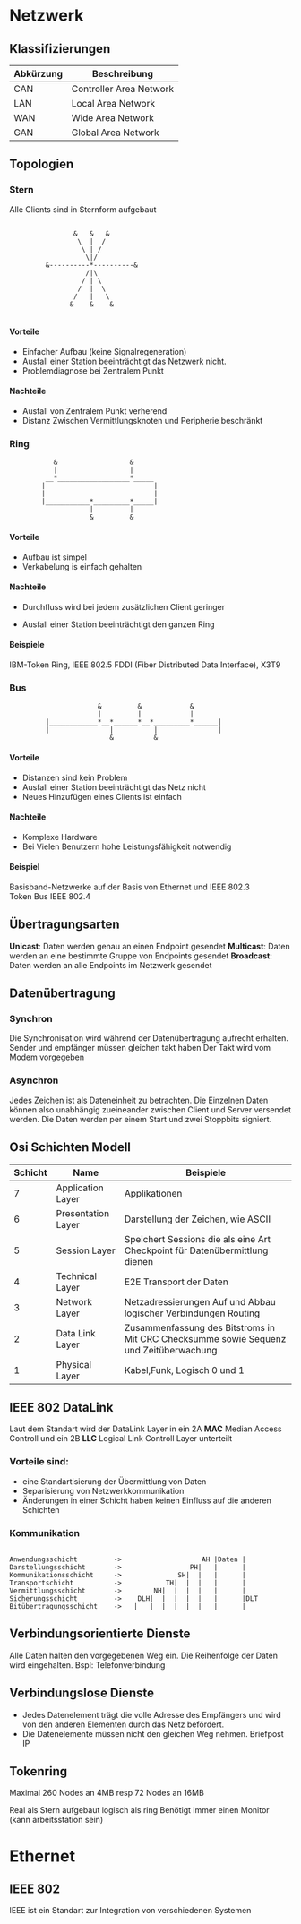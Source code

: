 # Netzwerk
## Klassifizierungen

|Abkürzung| Beschreibung|
|-------|---------------------------|
|CAN     | Controller Area Network     |
|LAN     | Local Area Network          |
|WAN    | Wide Area Network         |
|GAN    | Global Area Network         |

## Topologien

### Stern
Alle Clients sind in Sternform aufgebaut

```text
        
                &   &   &
                 \  |  /
                  \ | /
                   \|/
         &----------*----------&
                   /|\
                  / | \
                 /  |  \
                /   |   \
               &    &    &
               

```
#### Vorteile
- Einfacher Aufbau (keine Signalregeneration)
- Ausfall einer Station beeinträchtigt das Netzwerk nicht.
- Problemdiagnose bei Zentralem Punkt

#### Nachteile
- Ausfall von Zentralem Punkt verherend
- Distanz Zwischen Vermittlungsknoten und Peripherie beschränkt


### Ring

```text      
           &                  &
           |                  |
         __*__________________*_____
        |                           |
        |                           |
        |___________*_________*_____|
                    |         |
                    &         &
```

#### Vorteile
- Aufbau ist simpel
- Verkabelung is einfach gehalten

#### Nachteile
- Durchfluss wird bei jedem zusätzlichen Client geringer

- Ausfall einer Station beeinträchtigt den ganzen Ring

#### Beispiele
IBM-Token Ring, IEEE 802.5   FDDI (Fiber Distributed Data Interface), X3T9 

### Bus

```text      
                      &         &            &
                      |         |            |
         |____________*__*______*__*_________*______|
         |               |          |               |
                         &          &
```

#### Vorteile
- Distanzen sind kein Problem
- Ausfall einer Station beeinträchtigt das Netz nicht
- Neues Hinzufügen eines Clients ist einfach

#### Nachteile
- Komplexe Hardware
- Bei Vielen Benutzern hohe Leistungsfähigkeit notwendig 

#### Beispiel
Basisband-Netzwerke auf der Basis von 
Ethernet und IEEE 802.3   
Token Bus IEEE 802.4 


## Übertragungsarten 
**Unicast**: Daten werden genau an einen Endpoint gesendet
**Multicast**: Daten werden an eine bestimmte Gruppe von Endpoints gesendet
**Broadcast**: Daten werden an alle Endpoints im Netzwerk gesendet


## Datenübertragung

### Synchron

Die Synchronisation wird während der Datenübertragung aufrecht erhalten.
Sender und empfänger müssen gleichen takt haben
Der Takt wird vom Modem vorgegeben


### Asynchron
Jedes Zeichen ist als Dateneinheit zu betrachten. 
Die Einzelnen Daten können also unabhängig zueineander zwischen Client und Server
versendet werden.
Die Daten werden per einem Start und zwei Stoppbits signiert.

## Osi Schichten Modell
|Schicht| Name                 | Beispiele         |
|-------|----------------------|-------------------|
|7      | Application Layer    |Applikationen|
|6      | Presentation Layer   |Darstellung der Zeichen, wie ASCII|
|5      | Session Layer        |Speichert Sessions die als eine Art Checkpoint für Datenübermittlung dienen|
|4      | Technical Layer      |E2E Transport der Daten|
|3      | Network Layer        |Netzadressierungen Auf und Abbau logischer Verbindungen Routing|
|2      | Data Link Layer      |Zusammenfassung des Bitstroms in Mit CRC Checksumme sowie Sequenz und Zeitüberwachung |
|1      | Physical Layer       |Kabel,Funk, Logisch 0 und 1|

## IEEE 802 DataLink
Laut dem Standart wird der DataLink Layer in ein 2A **MAC** Median Access Controll und ein 2B **LLC** Logical Link Controll Layer unterteilt

### Vorteile sind:

- eine Standartisierung der Übermittlung von Daten
- Separisierung von Netzwerkkommunikation
- Änderungen in einer Schicht haben keinen Einfluss auf die anderen Schichten
### Kommunikation
```text

Anwendungsschicht         ->                    AH |Daten |
Darstellungsschicht       ->                 PH|   |      |
Kommunikationsschicht     ->              SH|  |   |      |
Transportschicht          ->           TH|  |  |   |      |
Vermittlungsschicht       ->        NH|  |  |  |   |      |
Sicherungsschicht         ->    DLH|  |  |  |  |   |      |DLT
Bitübertragungsschicht    ->   |   |  |  |  |  |   |      |

```
## Verbindungsorientierte Dienste
Alle Daten halten den vorgegebenen Weg ein.
Die Reihenfolge der Daten wird eingehalten.
Bspl: Telefonverbindung


## Verbindungslose Dienste

- Jedes Datenelement trägt die volle Adresse des Empfängers und wird von den anderen Elementen durch das Netz befördert.
- Die Datenelemente müssen nicht den gleichen Weg nehmen.
Briefpost IP



## Tokenring
Maximal 260 Nodes an 4MB resp 72 Nodes an 16MB

Real als Stern aufgebaut logisch als ring
Benötigt immer  einen Monitor (kann arbeitsstation sein)

# Ethernet
## IEEE 802
IEEE ist ein Standart zur Integration von verschiedenen Systemen

